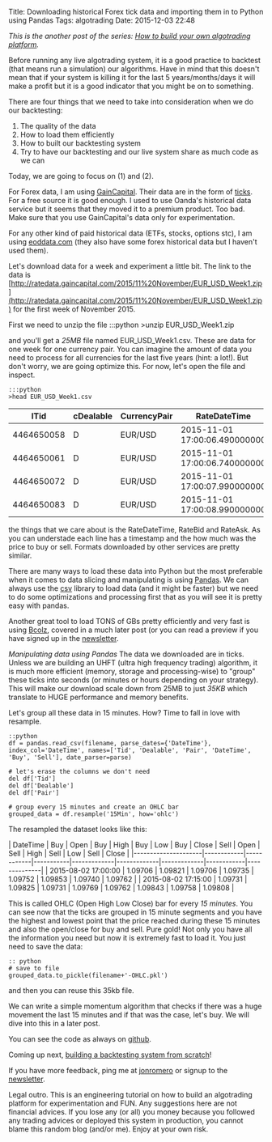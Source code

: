 Title: Downloading historical Forex tick data and importing them in to Python using Pandas
Tags: algotrading
Date: 2015-12-03 22:48

*This is the another post of the series: [How to build your own algotrading platform](how-to-build-your-own-algorithmic-trading-platform.html).*

Before running any live algotrading system, it is a good practice to backtest (that means run a simulation) our algorithms. Have in mind that this doesn't mean that if your system is killing it for the last 5 years/months/days it will make a profit but it is a good indicator that you might be on to something.

There are four things that we need to take into consideration when we do our backtesting:

1. The quality of the data
2. How to load them efficiently 
3. How to built our backtesting system
4. Try to have our backtesting and our live system share as much code as we can

Today, we are going to focus on (1) and (2).

For Forex data, I am using [GainCapital](http://ratedata.gaincapital.com/). Their data are in the form of [ticks](http://www.investopedia.com/terms/t/tick.asp). For a free source it is good enough. I used to use Oanda's historical data service but it seems that they moved it to a premium product. Too bad. Make sure that you use GainCapital's data only for experimentation.

For any other kind of paid historical data (ETFs, stocks, options stc), I am using [eoddata.com](http://eoddata.com/) (they also have some forex historical data but I haven't used them).

Let's download data for a week and experiment a little bit.
The link to the data is [http://ratedata.gaincapital.com/2015/11%20November/EUR_USD_Week1.zip](http://ratedata.gaincapital.com/2015/11%20November/EUR_USD_Week1.zip) for the first week of November 2015.

First we need to unzip the file
	:::python
	>unzip EUR_USD_Week1.zip

and you'll get a *25MB* file named EUR_USD_Week1.csv. These are data for one week for one currency pair. You can imagine the amount of data you need to process for all currencies for the last five years (hint: a lot!). But don't worry, we are going optimize this. For now, let's open the file and inspect.

	:::python
	>head EUR_USD_Week1.csv

| lTid       | cDealable | CurrencyPair | RateDateTime                  | RateBid  | RateAsk  |
|------------|-----------|--------------|-------------------------------|----------|----------|
| 4464650058 | D         | EUR/USD      | 2015-11-01 17:00:06.490000000 | 1.103380 | 1.103770 |
| 4464650061 | D         | EUR/USD      | 2015-11-01 17:00:06.740000000 | 1.103400 | 1.103760 |
| 4464650072 | D         | EUR/USD      | 2015-11-01 17:00:07.990000000 | 1.103390 | 1.103750 |
| 4464650083 | D         | EUR/USD      | 2015-11-01 17:00:08.990000000 | 1.103400 | 1.103750 |

the things that we care about is the RateDateTime, RateBid and RateAsk. As you can understade each line has a timestamp and the how much was the price to buy or sell. Formats downloaded by other services are pretty similar.

There are many ways to load these data into Python but the most preferable when it comes to data slicing and manipulating is using [Pandas](http://pandas.pydata.org/).
We can always use the [csv](https://docs.python.org/2/library/csv.html) library to load data (and it might be faster) but we need to do some optimizations and processing first that as you will see it is pretty easy with pandas. 

Another great tool to load TONS of GBs pretty efficiently and very fast is using [Bcolz](http://bcolz.blosc.org/), covered in a much later post (or you can read a preview if you have signed up in the [newsletter](http://eepurl.com/bGbOnb).

*Manipulating data using Pandas*
The data we downloaded are in ticks. Unless we are building an UHFT (ultra high frequency trading) algorithm, it is much more efficient (memory, storage and processing-wise) to
"group" these ticks into seconds (or minutes or hours depending on your strategy). This will make our download scale down from 25MB to just *35KB* which translate to HUGE performance and memory benefits.

Let's group all these data in 15 minutes. How? Time to fall in love with resample.

	::python
	df = pandas.read_csv(filename, parse_dates={'DateTime'}, index_col='DateTime', names=['Tid', 'Dealable', 'Pair', 'DateTime', 'Buy', 'Sell'], date_parser=parse)
    
	# let's erase the columns we don't need
	del df['Tid'] 
	del df['Dealable']
	del df['Pair']
    
	# group every 15 minutes and create an OHLC bar
	grouped_data = df.resample('15Min', how='ohlc')

	
The resampled the dataset looks like this:

| DateTime            | Buy | Open | Buy | High | Buy | Low | Buy | Close | Sell | Open | Sell | High | Sell | Low | Sell | Close |
|---------------------|------------|------------|-----------|-------------|-------------|-------------|------------|--------------|
| 2015-08-02 17:00:00 | 1.09706    | 1.09821    | 1.09706   | 1.09735     | 1.09752     | 1.09853     | 1.09740    | 1.09762      |
| 2015-08-02 17:15:00 | 1.09731    | 1.09825    | 1.09731   | 1.09769     | 1.09762     | 1.09843     | 1.09758    | 1.09808      |

This is called OHLC (Open High Low Close) bar for every *15 minutes*. You can see now that the ticks are grouped in 15 minute segments and you have the highest and lowest point that the price reached during these 15 minutes and also the open/close for buy and sell. Pure gold! Not only you have all the information you need but now it is extremely fast to load it. You just need to save the data:

	:: python
	# save to file
	grouped_data.to_pickle(filename+'-OHLC.pkl')


and then you can reuse this 35kb file. 

We can write a simple momentum algorithm that checks if there was a huge movement the last 15 minutes and if that was the case, let's buy. We will dive into this in a later post.

You can see the code as always on [github](https://github.com/jonromero/forex_algotrading/blob/master/post4/create_OHLC.py).
 
Coming up next, [building a backtesting system from scratch](http://jon.io/building-a-backtesting-system-in-python-or-how-i-lost-3400-in-two-hours.html)!

If you have more feedback, ping me at [jonromero](http://www.twitter.com/jonromero) or signup to the [newsletter](http://eepurl.com/bGbOnb). 

Legal outro. This is an engineering tutorial on how to build an algotrading platform for experimentation and FUN. Any suggestions here are not financial advices. 
If you lose any (or all) you money because you followed any trading advices or deployed this system in production, you cannot blame this random blog (and/or me). Enjoy at your own risk. 


